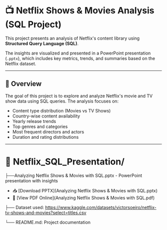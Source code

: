 
# 📺 Netflix Shows & Movies Analysis (SQL Project)

This project presents an analysis of Netflix's content library using **Structured Query Language (SQL)**.

The insights are visualized and presented in a PowerPoint presentation (`.pptx`), which includes key metrics, trends, and summaries based on the Netflix dataset.

---

## 📝 Overview

The goal of this project is to explore and analyze Netflix's movie and TV show data using SQL queries. The analysis focuses on:

- Content type distribution (Movies vs TV Shows)
- Country-wise content availability
- Yearly release trends
- Top genres and categories
- Most frequent directors and actors
- Duration and rating distributions

---

# 📁 Netflix_SQL_Presentation/
├──Analyzing Netflix Shows & Movies with SQL.pptx - PowerPoint presentation with insights

- 📥 [Download PPTX](Analyzing Netflix Shows & Movies with SQL.pptx)
- 🔎 [View PDF Online](Analyzing Netflix Shows & Movies with SQL.pdf)


├── Dataset used: https://www.kaggle.com/datasets/victorsoeiro/netflix-tv-shows-and-movies?select=titles.csv 

└── README.md: Project documentation

